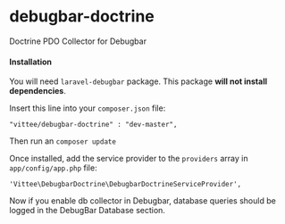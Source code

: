 debugbar-doctrine
=================

Doctrine PDO Collector for Debugbar

#### Installation

You will need `laravel-debugbar` package. This package **will not install dependencies**.

Insert this line into your `composer.json` file:

    "vittee/debugbar-doctrine" : "dev-master",
    
Then run an `composer update`

Once installed, add the service provider to the `providers` array in `app/config/app.php` file:

    'Vittee\DebugbarDoctrine\DebugbarDoctrineServiceProvider',
    
Now if you enable db collector in Debugbar, database queries should be logged in the DebugBar Database section.
